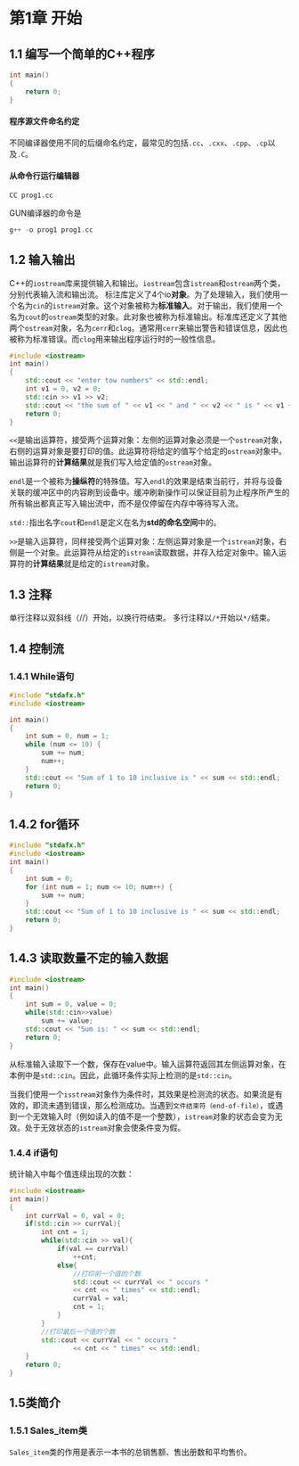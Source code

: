 # 第1章 开始

## 1.1 编写一个简单的C++程序

```cpp
int main()
{
    return 0;
}
```

#### 程序源文件命名约定

不同编译器使用不同的后缀命名约定，最常见的包括`.cc`、`.cxx`、`.cpp`、`.cp`以及`.C`。

#### 从命令行运行编辑器

```
CC prog1.cc
```

GUN编译器的命令是
```cpp
g++ -o prog1 prog1.cc
```
## 1.2 输入输出

C++的`iostream`库来提供输入和输出。`iostream`包含`istream`和`ostream`两个类，分别代表输入流和输出流。 标注库定义了4个io**对象**。为了处理输入，我们使用一个名为`cin`的`istream`对象。这个对象被称为**标准输入**。对于输出，我们使用一个名为`cout`的`ostream`类型的对象。此对象也被称为标准输出。标准库还定义了其他两个`ostream`对象，名为`cerr`和`clog`。通常用`cerr`来输出警告和错误信息，因此也被称为标准错误。而`clog`用来输出程序运行时的一般性信息。

```cpp
#include <iostream>
int main()
{    
    std::cout << "enter tow numbers" << std::endl;
    int v1 = 0, v2 = 0;
    std::cin >> v1 >> v2;
    std::cout << "the sum of " << v1 << " and " << v2 << " is " << v1 + v2 << std::endl;
    return 0;
}
```

`<<`是输出运算符，接受两个运算对象：左侧的运算对象必须是一个`ostream`对象，右侧的运算对象是要打印的值。此运算符将给定的值写个给定的`ostream`对象中。输出运算符的**计算结果**就是我们写入给定值的`ostream`对象。

`endl`是一个被称为**操纵符**的特殊值。写入`endl`的效果是结束当前行，并将与设备关联的缓冲区中的内容刷到设备中。缓冲刷新操作可以保证目前为止程序所产生的所有输出都真正写入输出流中，而不是仅停留在内存中等待写入流。

`std::`指出名字`cout`和`endl`是定义在名为**std的命名空间**中的。

`>>`是输入运算符，同样接受两个运算对象：左侧运算对象是一个`istream`对象，右侧是一个对象。此运算符从给定的`istream`读取数据，并存入给定对象中。输入运算符的**计算结果**就是给定的`istream`对象。

## 1.3 注释

单行注释以双斜线（//）开始，以换行符结束。 多行注释以`/*`开始以`*/`结束。

## 1.4 控制流

### 1.4.1 While语句

```cpp
#include "stdafx.h"
#include <iostream>

int main()
{    
    int sum = 0, num = 1;
    while (num <= 10) {
        sum += num;
        num++;
    }
    std::cout << "Sum of 1 to 10 inclusive is " << sum << std::endl;
    return 0;
}
```

## 1.4.2 for循环

```cpp
#include "stdafx.h"
#include <iostream>
int main()
{    
    int sum = 0;
    for (int num = 1; num <= 10; num++) {
        sum += num;
    }
    std::cout << "Sum of 1 to 10 inclusive is " << sum << std::endl;
    return 0;
}
```

## 1.4.3 读取数量不定的输入数据

```cpp
#include <iostream>
int main()
{
    int sum = 0, value = 0;
    while(std::cin>>value)
        sum += value;
    std::cout << "Sum is: " << sum << std::endl;
    return 0;
}
```

从标准输入读取下一个数，保存在value中。输入运算符返回其左侧运算对象，在本例中是`std::cin`。因此，此循环条件实际上检测的是`std::cin`。

当我们使用一个`isstream`对象作为条件时，其效果是检测流的状态。如果流是有效的，即流未遇到错误，那么检测成功。当遇到`文件结束符（end-of-file）`，或遇到一个无效输入时（例如读入的值不是一个整数），`istream`对象的状态会变为无效。处于无效状态的`istream`对象会使条件变为假。

### 1.4.4 if语句

统计输入中每个值连续出现的次数：

```cpp
#include <iostream>
int main()
{
    int currVal = 0, val = 0;
    if(std::cin >> currVal){
        int cnt = 1;
        while(std::cin >> val){
            if(val == currVal)
                ++cnt;
            else{
                //打印前一个值的个数
                std::cout << currVal << " occurs "
                << cnt << " times" << std::endl;
                currVal = val;
                cnt = 1;
            }
        }
        //打印最后一个值的个数
        std::cout << currVal << " occurs "
                << cnt << " times" << std::endl;
    }
    return 0;
}
```

## 1.5类简介

### 1.5.1 Sales\_item类

`Sales_item`类的作用是表示一本书的总销售额、售出册数和平均售价。

